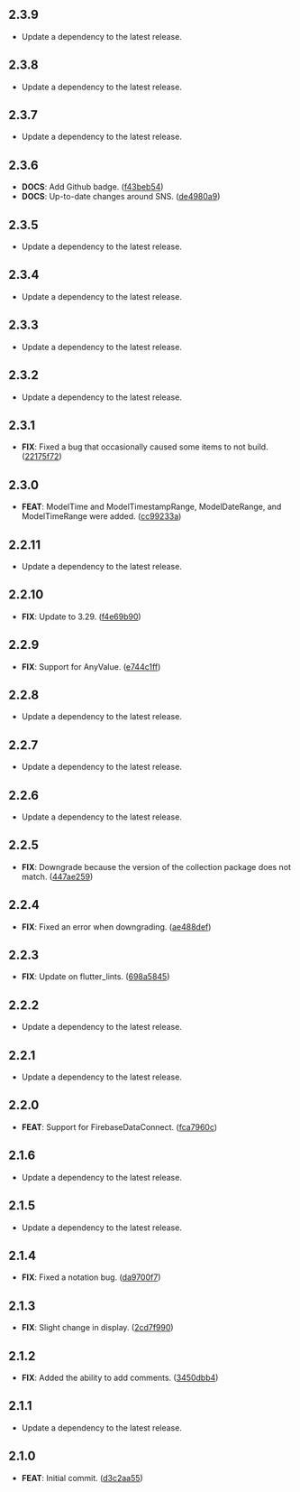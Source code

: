 ## 2.3.9

 - Update a dependency to the latest release.

## 2.3.8

 - Update a dependency to the latest release.

## 2.3.7

 - Update a dependency to the latest release.

## 2.3.6

 - **DOCS**: Add Github badge. ([f43beb54](https://github.com/mathrunet/flutter_masamune/commit/f43beb54ebcbac9c24233bbae139fbb8ac87cb6a))
 - **DOCS**: Up-to-date changes around SNS. ([de4980a9](https://github.com/mathrunet/flutter_masamune/commit/de4980a99c46835ab2558591a81debe00856163a))

## 2.3.5

 - Update a dependency to the latest release.

## 2.3.4

 - Update a dependency to the latest release.

## 2.3.3

 - Update a dependency to the latest release.

## 2.3.2

 - Update a dependency to the latest release.

## 2.3.1

 - **FIX**: Fixed a bug that occasionally caused some items to not build. ([22175f72](https://github.com/mathrunet/flutter_masamune/commit/22175f72479aea9156d74fb050ba04de61b8b5f1))

## 2.3.0

 - **FEAT**: ModelTime and ModelTimestampRange, ModelDateRange, and ModelTimeRange were added. ([cc99233a](https://github.com/mathrunet/flutter_masamune/commit/cc99233a666adbf6c1dfa39d999ae9f50ffd94fc))

## 2.2.11

 - Update a dependency to the latest release.

## 2.2.10

 - **FIX**: Update to 3.29. ([f4e69b90](https://github.com/mathrunet/flutter_masamune/commit/f4e69b90dfd42d2d0e479250ab828c870b503bb0))

## 2.2.9

 - **FIX**: Support for AnyValue. ([e744c1ff](https://github.com/mathrunet/flutter_masamune/commit/e744c1ff33b1d0da97537d8adb2c1960c386e2b3))

## 2.2.8

 - Update a dependency to the latest release.

## 2.2.7

 - Update a dependency to the latest release.

## 2.2.6

 - Update a dependency to the latest release.

## 2.2.5

 - **FIX**: Downgrade because the version of the collection package does not match. ([447ae259](https://github.com/mathrunet/flutter_masamune/commit/447ae259d622cac845df5d0570a3cac0470ce6c8))

## 2.2.4

 - **FIX**: Fixed an error when downgrading. ([ae488def](https://github.com/mathrunet/flutter_masamune/commit/ae488def3d9c26f974f016e987ca7d9a65a7551c))

## 2.2.3

 - **FIX**: Update on flutter_lints. ([698a5845](https://github.com/mathrunet/flutter_masamune/commit/698a584541e257a3d1f7daad4f0b98ce8aca66d7))

## 2.2.2

 - Update a dependency to the latest release.

## 2.2.1

 - Update a dependency to the latest release.

## 2.2.0

 - **FEAT**: Support for FirebaseDataConnect. ([fca7960c](https://github.com/mathrunet/flutter_masamune/commit/fca7960c1b729e5468a773534d11444b890e8892))

## 2.1.6

 - Update a dependency to the latest release.

## 2.1.5

 - Update a dependency to the latest release.

## 2.1.4

 - **FIX**: Fixed a notation bug. ([da9700f7](https://github.com/mathrunet/flutter_masamune/commit/da9700f70d0d16758d85e2075cae2bc5ebd93f49))

## 2.1.3

 - **FIX**: Slight change in display. ([2cd7f990](https://github.com/mathrunet/flutter_masamune/commit/2cd7f9905b7258dc1558d285c05d846271223e37))

## 2.1.2

 - **FIX**: Added the ability to add comments. ([3450dbb4](https://github.com/mathrunet/flutter_masamune/commit/3450dbb407b8142741671024ebf9dbe8f7b38f9e))

## 2.1.1

 - Update a dependency to the latest release.

## 2.1.0

 - **FEAT**: Initial commit. ([d3c2aa55](https://github.com/mathrunet/flutter_masamune/commit/d3c2aa557524858fef5cd2df996c18c50c1e707a))

